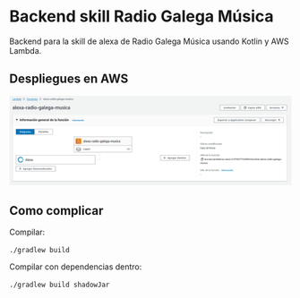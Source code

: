 # Backend skill Radio Galega Música

Backend para la skill de alexa de Radio Galega Música usando Kotlin y AWS Lambda.

## Despliegues en AWS

<img src="img/alexa-despliegue-aws.png">

## Como complicar 

Compilar:

`./gradlew build
`

Compilar con dependencias dentro:

`./gradlew build shadowJar
`

